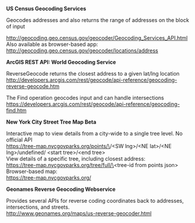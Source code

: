 **US Census Geocoding Services**  

Geocodes addresses and also returns the range of addresses on the block of input

http://geocoding.geo.census.gov/geocoder/Geocoding_Services_API.html  
Also available as browser-based app: http://geocoding.geo.census.gov/geocoder/locations/address  

**ArcGIS REST API: World Geocoding Service**

ReverseGeocode returns the closest address to a given lat/lng location  
http://developers.arcgis.com/rest/geocode/api-reference/geocoding-reverse-geocode.htm  

The Find operation geocodes input and can handle intersections  
https://developers.arcgis.com/rest/geocode/api-reference/geocoding-find.htm  

**New York City Street Tree Map Beta**  

Interactive map to view details from a city-wide to a single tree level. No official API  
https://tree-map.nycgovparks.org/points/\<SW lat>\/\<SW lng\>/\<NE lat\>/\<NE lng\>/undefined/
\<start tree\>/\<end tree\>  
View details of a specific tree, including closest address:  
https://tree-map.nycgovparks.org/tree/full/\<tree-id from points json\>  
Browser-based map:  
https://tree-map.nycgovparks.org/  

**Geonames Reverse Geocoding Webservice**  

Provides several APIs for reverse coding coordinates back to addresses, intersections, and streets.  
http://www.geonames.org/maps/us-reverse-geocoder.html  
